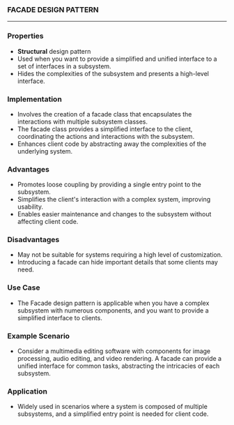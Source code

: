 ### FACADE DESIGN PATTERN
___

### Properties
- **Structural** design pattern
- Used when you want to provide a simplified and unified interface to a set of interfaces in a subsystem.
- Hides the complexities of the subsystem and presents a high-level interface.

### Implementation
- Involves the creation of a facade class that encapsulates the interactions with multiple subsystem classes.
- The facade class provides a simplified interface to the client, coordinating the actions and interactions with the subsystem.
- Enhances client code by abstracting away the complexities of the underlying system.

### Advantages
- Promotes loose coupling by providing a single entry point to the subsystem.
- Simplifies the client's interaction with a complex system, improving usability.
- Enables easier maintenance and changes to the subsystem without affecting client code.

### Disadvantages
- May not be suitable for systems requiring a high level of customization.
- Introducing a facade can hide important details that some clients may need.

### Use Case
- The Facade design pattern is applicable when you have a complex subsystem with numerous components, and you want to provide a simplified interface to clients.

### Example Scenario
- Consider a multimedia editing software with components for image processing, audio editing, and video rendering. A facade can provide a unified interface for common tasks, abstracting the intricacies of each subsystem.

### Application
- Widely used in scenarios where a system is composed of multiple subsystems, and a simplified entry point is needed for client code.
